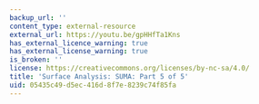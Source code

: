 ```yaml
---
backup_url: ''
content_type: external-resource
external_url: https://youtu.be/gpHHfTa1Kns
has_external_licence_warning: true
has_external_license_warning: true
is_broken: ''
license: https://creativecommons.org/licenses/by-nc-sa/4.0/
title: 'Surface Analysis: SUMA: Part 5 of 5'
uid: 05435c49-d5ec-416d-8f7e-8239c74f85fa
---
```

